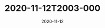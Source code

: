 ---
date: 2020-11-12
title: 2020-11-12T2003-000
hero: 2020/2020-11-12T2003-000.jpeg

# briefly describe the image…
alt: ''

# insert the closed caption text after the three-dash break…
# (include line-breaks, punctuation, and capitalization)
---